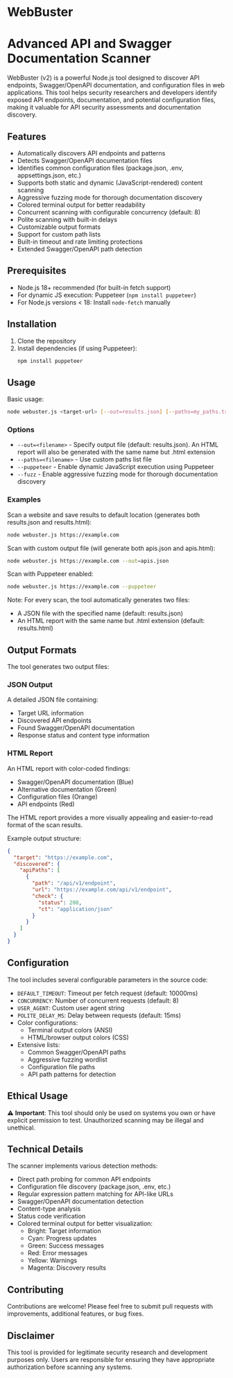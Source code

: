 # WebBuster 
# Advanced API and Swagger Documentation Scanner

WebBuster (v2) is a powerful Node.js tool designed to discover API endpoints, Swagger/OpenAPI documentation, and configuration files in web applications. This tool helps security researchers and developers identify exposed API endpoints, documentation, and potential configuration files, making it valuable for API security assessments and documentation discovery.

## Features

- Automatically discovers API endpoints and patterns
- Detects Swagger/OpenAPI documentation files
- Identifies common configuration files (package.json, .env, appsettings.json, etc.)
- Supports both static and dynamic (JavaScript-rendered) content scanning
- Aggressive fuzzing mode for thorough documentation discovery
- Colored terminal output for better readability
- Concurrent scanning with configurable concurrency (default: 8)
- Polite scanning with built-in delays
- Customizable output formats
- Support for custom path lists
- Built-in timeout and rate limiting protections
- Extended Swagger/OpenAPI path detection

## Prerequisites

- Node.js 18+ recommended (for built-in fetch support)
- For dynamic JS execution: Puppeteer (`npm install puppeteer`)
- For Node.js versions < 18: Install `node-fetch` manually

## Installation

1. Clone the repository
2. Install dependencies (if using Puppeteer):
   ```bash
   npm install puppeteer
   ```

## Usage

Basic usage:
```bash
node webuster.js <target-url> [--out=results.json] [--paths=my_paths.txt] [--puppeteer] [--fuzz]
```

### Options

- `--out=<filename>` - Specify output file (default: results.json). An HTML report will also be generated with the same name but .html extension
- `--paths=<filename>` - Use custom paths list file
- `--puppeteer` - Enable dynamic JavaScript execution using Puppeteer
- `--fuzz` - Enable aggressive fuzzing mode for thorough documentation discovery

### Examples

Scan a website and save results to default location (generates both results.json and results.html):
```bash
node webuster.js https://example.com
```

Scan with custom output file (will generate both apis.json and apis.html):
```bash
node webuster.js https://example.com --out=apis.json
```

Scan with Puppeteer enabled:
```bash
node webuster.js https://example.com --puppeteer
```

Note: For every scan, the tool automatically generates two files:
- A JSON file with the specified name (default: results.json)
- An HTML report with the same name but .html extension (default: results.html)

## Output Formats

The tool generates two output files:

### JSON Output
A detailed JSON file containing:
- Target URL information
- Discovered API endpoints
- Found Swagger/OpenAPI documentation
- Response status and content type information

### HTML Report
An HTML report with color-coded findings:
- Swagger/OpenAPI documentation (Blue)
- Alternative documentation (Green)
- Configuration files (Orange)
- API endpoints (Red)

The HTML report provides a more visually appealing and easier-to-read format of the scan results.

Example output structure:
```json
{
  "target": "https://example.com",
  "discovered": {
    "apiPaths": [
      {
        "path": "/api/v1/endpoint",
        "url": "https://example.com/api/v1/endpoint",
        "check": {
          "status": 200,
          "ct": "application/json"
        }
      }
    ]
  }
}
```

## Configuration

The tool includes several configurable parameters in the source code:
- `DEFAULT_TIMEOUT`: Timeout per fetch request (default: 10000ms)
- `CONCURRENCY`: Number of concurrent requests (default: 8)
- `USER_AGENT`: Custom user agent string
- `POLITE_DELAY_MS`: Delay between requests (default: 15ms)
- Color configurations:
  - Terminal output colors (ANSI)
  - HTML/browser output colors (CSS)
- Extensive lists:
  - Common Swagger/OpenAPI paths
  - Aggressive fuzzing wordlist
  - Configuration file paths
  - API path patterns for detection

## Ethical Usage

⚠️ **Important**: This tool should only be used on systems you own or have explicit permission to test. Unauthorized scanning may be illegal and unethical.

## Technical Details

The scanner implements various detection methods:
- Direct path probing for common API endpoints
- Configuration file discovery (package.json, .env, etc.)
- Regular expression pattern matching for API-like URLs
- Swagger/OpenAPI documentation detection
- Content-type analysis
- Status code verification
- Colored terminal output for better visualization:
  - Bright: Target information
  - Cyan: Progress updates
  - Green: Success messages
  - Red: Error messages
  - Yellow: Warnings
  - Magenta: Discovery results

## Contributing

Contributions are welcome! Please feel free to submit pull requests with improvements, additional features, or bug fixes.


## Disclaimer

This tool is provided for legitimate security research and development purposes only. Users are responsible for ensuring they have appropriate authorization before scanning any systems.